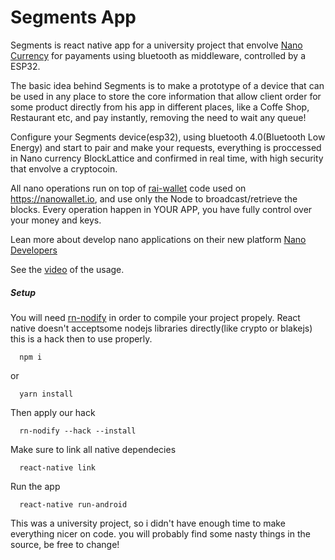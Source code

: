 # Segments App

Segments is react native app for a university project that envolve [Nano Currency](https://nano.org) for payaments using bluetooth as middleware, controlled by a ESP32.

The basic idea behind Segments is to make a prototype of a device that can be used in any place to store the core information that allow client order for some product directly from his app in different places, like a Coffe Shop, Restaurant etc, and pay instantly, removing the need to wait any queue!

Configure your Segments device(esp32), using bluetooth 4.0(Bluetooth Low Energy) and start to pair and make your requests, everything is proccessed in Nano currency BlockLattice and confirmed in real time, with high security that envolve a cryptocoin.

All nano operations run on top of [rai-wallet](https://github.com/chriscohoat/rai-wallet) code used on https://nanowallet.io, and use only the Node to broadcast/retrieve the blocks. Every operation happen in YOUR APP, you have fully control over your money and keys.

Lean more about develop nano applications on their new platform [Nano Developers](https://developers.nano.org/)

See the [video](https://streamable.com/o0yyt) of the usage.

##### Setup


You will need [rn-nodify](https://github.com/tradle/rn-nodeify) in order to compile your project propely. React native doesn't acceptsome nodejs libraries directly(like crypto or blakejs) this is a hack then to use properly.

```
  npm i 
```
or
```
  yarn install
```

Then apply our hack
```
  rn-nodify --hack --install 
```

Make sure to link all native dependecies
```
  react-native link
```
Run the app
```
  react-native run-android
```

This was a university project, so i didn't have enough time to make everything nicer on code. you will probably find some nasty things in the source, be free to change!
